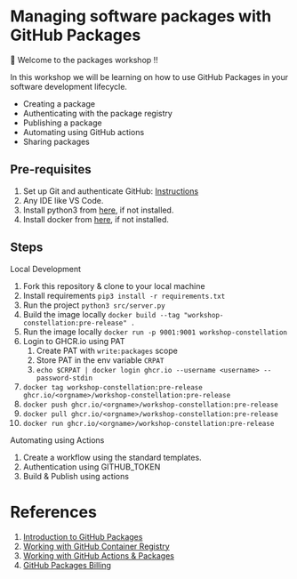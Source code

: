 # Managing software packages with GitHub Packages
:wave: Welcome to the packages workshop !!

In this workshop we will be learning on how to use GitHub Packages in your software development lifecycle.
- Creating a package
- Authenticating with the package registry
- Publishing a package
- Automating using GitHub actions
- Sharing packages

## Pre-requisites
1. Set up Git and authenticate GitHub: [Instructions](https://docs.github.com/en/get-started/quickstart/set-up-git)
2. Any IDE like VS Code.
3. Install python3 from [here](https://www.python.org/downloads/), if not installed.
4. Install docker from [here](https://docs.docker.com/engine/install/), if not installed.


## Steps

Local Development
1. Fork this repository & clone to your local machine
2. Install requirements `pip3 install -r requirements.txt`
2. Run the project `python3 src/server.py`
2. Build the image locally `docker build --tag "workshop-constellation:pre-release" .`
2. Run the image locally `docker run -p 9001:9001 workshop-constellation`
2. Login to GHCR.io using PAT
   1. Create PAT with `write:packages` scope
   2. Store PAT in the env variable `CRPAT`
   3. `echo $CRPAT | docker login ghcr.io --username <username> --password-stdin`
3. `docker tag workshop-constellation:pre-release ghcr.io/<orgname>/workshop-constellation:pre-release`
2. `docker push ghcr.io/<orgname>/workshop-constellation:pre-release`
3. `docker pull ghcr.io/<orgname>/workshop-constellation:pre-release`
3. `docker run ghcr.io/<orgname>/workshop-constellation:pre-release`

Automating using Actions
1. Create a workflow using the standard templates.
2. Authentication using GITHUB_TOKEN
3. Build & Publish using actions

# References
1. [Introduction to GitHub Packages](https://docs.github.com/en/packages/learn-github-packages/introduction-to-github-packages)
2. [Working with GitHub Container Registry](https://docs.github.com/en/packages/working-with-a-github-packages-registry/working-with-the-container-registry)
3. [Working with GitHub Actions & Packages](https://docs.github.com/en/packages/managing-github-packages-using-github-actions-workflows/publishing-and-installing-a-package-with-github-actions)
4. [GitHub Packages Billing](https://docs.github.com/en/billing/managing-billing-for-github-packages/about-billing-for-github-packages)
